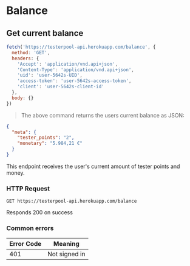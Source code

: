 # Balance

## Get current balance

```javascript
fetch('https://testerpool-api.herokuapp.com/balance', {
  method: 'GET',
  headers: {
    'Accept': 'application/vnd.api+json',
    'Content-Type': 'application/vnd.api+json',
    'uid': 'user-5642s-UID',
    'access-token': 'user-5642s-access-token',
    'client': 'user-5642s-client-id'
  },
  body: {}
})
```

> The above command returns the users current balance as JSON:

```json
{
  "meta": {
    "tester_points": "2",
    "monetary": "5.984,21 €"
  }
}
```

This endpoint receives the user's current amount of tester points and money.

### HTTP Request

`GET https://testerpool-api.herokuapp.com/balance`

<aside class="success">
Responds 200 on success
</aside>

### Common errors

Error Code | Meaning
---------- | -------
401 | Not signed in
